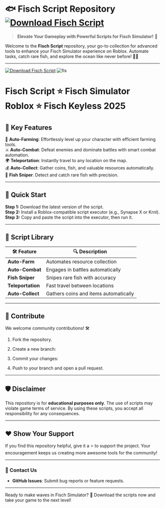 # 🐟 **Fisch Script Repository**  [![Download Fisch Script](https://img.shields.io/badge/Download-Fisch_Script-green?style=for-the-badge&logo=download)](https://your-download-link-here.com)

> **Elevate Your Gameplay with Powerful Scripts for Fisch Simulator!** 🎣  

Welcome to the **Fisch Script** repository, your go-to collection for advanced tools to enhance your Fisch Simulator experience on Roblox. Automate tasks, catch rare fish, and explore the ocean like never before! 🌊✨  

---
[![Download Fisch Script](https://img.shields.io/badge/Download-Fisch_Script-green?style=for-the-badge&logo=download)](https://your-download-link-here.com)
![fis](https://github.com/user-attachments/assets/09f595e1-40ee-4c4f-80f2-053a8f8bc737)
# Fisch Script ⭐️ Fisch Simulator Roblox ⭐️ Fisch Keyless 2025 
## 🌟 **Key Features**  

🎯 **Auto-Farming**: Effortlessly level up your character with efficient farming tools.  
⚔️ **Auto-Combat**: Defeat enemies and dominate battles with smart combat automation.  
🌍 **Teleportation**: Instantly travel to any location on the map.  
💰 **Auto-Collect**: Gather coins, fish, and valuable resources automatically.  
🐠 **Fish Sniper**: Detect and catch rare fish with precision.  

---

## 🚀 **Quick Start**  

**Step 1:** Download the latest version of the script.  
**Step 2:** Install a Roblox-compatible script executor (e.g., Synapse X or Krnl).  
**Step 3:** Copy and paste the script into the executor, then run it.  
 

---

## 📂 **Script Library**  

| 🛠️ Feature       | 🔍 Description                       |  
|-------------------|--------------------------------------|  
| **Auto-Farm**     | Automates resource collection        | 
| **Auto-Combat**   | Engages in battles automatically     | 
| **Fish Sniper**   | Snipes rare fish with accuracy       | 
| **Teleportation** | Fast travel between locations        |
| **Auto-Collect**  | Gathers coins and items automatically|  

---


## 🤝 **Contribute**  

We welcome community contributions! 🛠️  
1. Fork the repository.  
2. Create a new branch:  
   
3. Commit your changes:  
     
4. Push to your branch and open a pull request.  

---

## 🛡️ **Disclaimer**  

This repository is for **educational purposes only**. The use of scripts may violate game terms of service. By using these scripts, you accept all responsibility for any consequences.  

---

## ❤️ **Show Your Support**  

If you find this repository helpful, give it a ⭐ to support the project. Your encouragement keeps us creating more awesome tools for the community!  

---

### 🔗 **Contact Us**  

- **GitHub Issues**: Submit bug reports or feature requests.  

---

Ready to make waves in Fisch Simulator? 🌊 Download the scripts now and take your game to the next level!  
